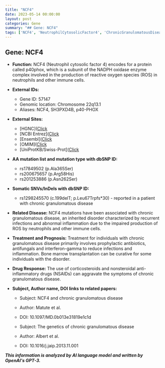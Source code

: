 ```yaml
---
title: "NCF4"
date: 2023-05-14 00:00:00
layout: post
categories: Gene
summary: "## Gene: NCF4"
tags: ['NCF4', 'NeutrophilCytosolicFactor4', 'ChronicGranulomatousDisease', 'ROS', 'BoneMarrowTransplantation', 'Immunodeficiency', 'InheritedDisorder', 'GeneticMutation']
---
```


## Gene: NCF4

- **Function:** NCF4 (Neutrophil cytosolic factor 4) encodes for a protein called p40phox, which is a subunit of the NADPH oxidase enzyme complex involved in the production of reactive oxygen species (ROS) in neutrophils and other immune cells.   

- **External IDs:** 
  - Gene ID:  57147
  - Genomic location: Chromosome 22q13.1
  - Aliases: NCF4, SH3PXD4B, p40-PHOX

- **External Sites:**
  - [HGNC]([Click](https://www.genenames.org/data/gene-symbol-report/#!/hgnc_id/HGNC:29292)
  - [NCBI Entrez]([Click](https://www.ncbi.nlm.nih.gov/gene/57147)
  - [Ensembl]([Click](https://www.ensembl.org/Homo_sapiens/Gene/Summary?g=ENSG00000100987;r=22:37334782-37348724)
  - [OMIM]([Click](https://omim.org/entry/608512)
  - [UniProtKB/Swiss-Prot]([Click](https://www.uniprot.org/uniprot/Q9Y6R0)

- **AA mutation list and mutation type with dbSNP ID:**
  - rs17849502 (p.Ala365Ser)
  - rs200675657 (p.Arg58His)
  - rs201253886 (p.Asn262Ser)

- **Somatic SNVs/InDels with dbSNP ID:**
  - rs1298245570 (c.199delT; p.Leu67Trpfs*30) - reported in a patient with chronic granulomatous disease

- **Related Disease:** NCF4 mutations have been associated with chronic granulomatous disease, an inherited disorder characterized by recurrent infections and abnormal inflammation due to the impaired production of ROS by neutrophils and other immune cells.

- **Treatment and Prognosis:** Treatment for individuals with chronic granulomatous disease primarily involves prophylactic antibiotics, antifungals and interferon-gamma to reduce infections and inflammation. Bone marrow transplantation can be curative for some individuals with the disorder.

- **Drug Response:** The use of corticosteroids and nonsteroidal anti-inflammatory drugs (NSAIDs) can aggravate the symptoms of chronic granulomatous disease.

- **Subject, Author name, DOI links to related papers:** 
  - Subject: NCF4 and chronic granulomatous disease
  - Author: Matute et al.
  - DOI: 10.1097/MD.0b013e31819e1c1d
  
  - Subject: The genetics of chronic granulomatous disease
  - Author: Albert et al.
  - DOI: 10.1016/j.jaip.2013.11.001

**_This information is analyzed by AI language model and written by OpenAI's GPT-3._**